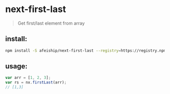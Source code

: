 # next-first-last
> Get first/last element from array

## install:
```bash
npm install -S afeiship/next-first-last --registry=https://registry.npm.taobao.org
```

## usage:
```js
var arr = [1, 2, 3];
var rs = nx.firstLast(arr);
// [1,3]
```
